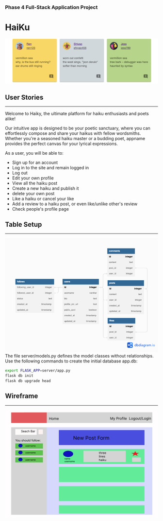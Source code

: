 ### Phase 4 Full-Stack Application Project 
# HaiKu
![Alt text](markdown/Screenshot_2023-06-29_at_3.32.07_PM.png)
## User Stories
---
Welcome to Haiky, the ultimate platform for haiku enthusiasts and poets alike!

Our intuitive app is designed to be your poetic sanctuary, where you can effortlessly compose and share your haikus with fellow wordsmiths. Whether you're a seasoned haiku master or a budding poet, appname provides the perfect canvas for your lyrical expressions.

As a user, you will be able to:
* Sign up for an account
* Log in to the site and remain logged in
* Log out
* Edit your own profile
* View all the haiku post
* Create a new haiku and publish it
* delete your own post
* Like a haiku or cancel your like
* Add a review to a haiku post, or even like/unlike other's review
* Check people's profile page


## Table Setup
---
![Alt text](<markdown/Social Network.png>)
The file server/models.py defines the model classes without relationships. Use the following commands to create the initial database app.db:
```bash
export FLASK_APP=server/app.py
flask db init
flask db upgrade head
```

## Wireframe
---
![Alt text](<markdown/Screenshot 2023-06-29 at 3.25.17 PM.png>)